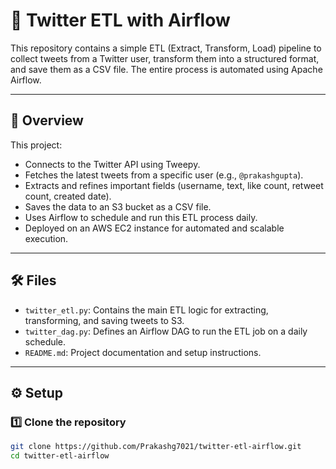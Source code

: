 # 🚀 Twitter ETL with Airflow

This repository contains a simple ETL (Extract, Transform, Load) pipeline to collect tweets from a Twitter user, transform them into a structured format, and save them as a CSV file. The entire process is automated using Apache Airflow.

---

## 📄 Overview

This project:

- Connects to the Twitter API using Tweepy.
- Fetches the latest tweets from a specific user (e.g., `@prakashgupta`).
- Extracts and refines important fields (username, text, like count, retweet count, created date).
- Saves the data to an S3 bucket as a CSV file.
- Uses Airflow to schedule and run this ETL process daily.
- Deployed on an AWS EC2 instance for automated and scalable execution.

---

## 🛠️ Files

- `twitter_etl.py`: Contains the main ETL logic for extracting, transforming, and saving tweets to S3.
- `twitter_dag.py`: Defines an Airflow DAG to run the ETL job on a daily schedule.
- `README.md`: Project documentation and setup instructions.

---

## ⚙️ Setup

### 1️⃣ Clone the repository

```bash
git clone https://github.com/Prakashg7021/twitter-etl-airflow.git
cd twitter-etl-airflow

